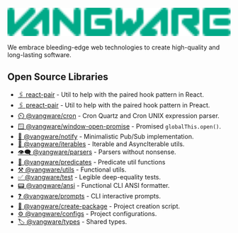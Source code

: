 <a href="https://vangware.com"><img src="https://raw.githubusercontent.com/vangware/.github/main/profile/logo.svg" style="height:4rem" /></a>

We embrace bleeding-edge web technologies to create high-quality and long-lasting software.

## Open Source Libraries

-   [🖇️ react-pair][react_pair] - Util to help with the paired hook pattern in
    React.
-   [🖇️ preact-pair][preact_pair] - Util to help with the paired hook pattern in
    Preact.
-   [⏲️ @vangware/cron][cron] - Cron Quartz and Cron UNIX expression parser.
-   [🪟 @vangware/window-open-promise][window-open-promise] - Promised
    `globalThis.open()`.
-   [📣 @vangware/notify][notify] - Minimalistic Pub/Sub implementation.
-   [🔁 @vangware/iterables][iterables] - Iterable and AsyncIterable utils.
-   [👁️‍🗨️ @vangware/parsers][parsers] - Parsers without nonsense.
-   [🧐 @vangware/predicates][predicates] - Predicate util functions
-   [⚒️ @vangware/utils][utils] - Functional utils.
-   [✅ @vangware/test][test] - Legible deep-equality tests.
-   [📟 @vangware/ansi][ansi] - Functional CLI ANSI formatter.
-   [❓ @vangware/prompts][prompts] - CLI interactive prompts.
-   [🚧 @vangware/create-package][create-package] - Project creation script.
-   [⚙️ @vangware/configs][configs] - Project configurations.
-   [🏷️ @vangware/types][types] - Shared types.

<!-- Links -->

[react_pair]: https://vangware.com/libraries/react_pair/
[preact_pair]: https://vangware.com/libraries/preact_pair/
[cron]: https://vangware.com/libraries/vangware_cron/
[window-open-promise]:
	https://vangware.com/libraries/vangware_window_open_promise/
[notify]: https://vangware.com/libraries/vangware_notify/
[iterables]: https://vangware.com/libraries/vangware_iterables/
[parsers]: https://vangware.com/libraries/vangware_parsers/
[predicates]: https://vangware.com/libraries/vangware_predicates/
[utils]: https://vangware.com/libraries/vangware_utils/
[test]: https://vangware.com/libraries/vangware_test/
[ansi]: https://vangware.com/libraries/vangware_ansi/
[prompts]: https://vangware.com/libraries/vangware_prompts/
[create-package]: https://vangware.com/libraries/vangware_create_package/
[configs]: https://vangware.com/libraries/vangware_configs/
[types]: https://vangware.com/libraries/vangware_types/
